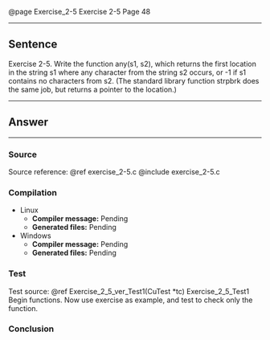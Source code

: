 @page Exercise_2-5 Exercise 2-5
Page 48

---

## Sentence
Exercise 2-5. Write the function any(s1, s2), which returns the first location in the string s1 where any character from the string s2 occurs, or -1 if s1 contains no characters from s2. (The standard library function strpbrk does the same job, but returns a pointer to the location.)

---

## Answer

---

### Source
Source reference: @ref exercise_2-5.c
@include exercise_2-5.c

### Compilation
- Linux
  - **Compiler message:** Pending
  - **Generated files:** Pending
- Windows
  - **Compiler message:** Pending
  - **Generated files:** Pending

### Test
Test source: @ref Exercise_2_5_ver_Test1(CuTest *tc)
Exercise_2_5_Test1
Begin functions. Now use exercise as example, and test to check only the function.

### Conclusion
